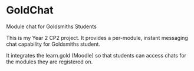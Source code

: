 # GoldChat
Module chat for Goldsmiths Students

This is my Year 2 CP2 project.  It provides a per-module, instant messaging chat capability for Goldsmiths student.

It integrates the learn.gold (Moodle) so that students can access chats for the modules they are registered on.
